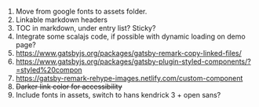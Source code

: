 1. Move from google fonts to assets folder.
2. Linkable markdown headers
3. TOC in markdown, under entry list? Sticky?
4. Integrate some scalajs code, if possible with dynamic loading on demo page?
5. https://www.gatsbyjs.org/packages/gatsby-remark-copy-linked-files/
6. https://www.gatsbyjs.org/packages/gatsby-plugin-styled-components/?=styled%20compon
7. https://gatsby-remark-rehype-images.netlify.com/custom-component
8. ~~Darker link color for accessibility~~
9. Include fonts in assets, switch to hans kendrick 3 + open sans?